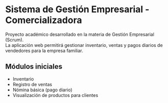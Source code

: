 # Sistema de Gestión Empresarial - Comercializadora

Proyecto académico desarrollado en la materia de Gestión Empresarial (Scrum).  
La aplicación web permitirá gestionar inventario, ventas y pagos diarios de vendedores para la empresa familiar.

## Módulos iniciales
- Inventario
- Registro de ventas
- Nómina básica (pago diario)
- Visualización de productos para clientes
